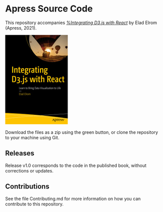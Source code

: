 # Apress Source Code

This repository accompanies [*%Integrating D3.js with React*](https://www.apress.com/9781484270516) by Elad Elrom (Apress, 2021).

[comment]: #cover
![Cover image](9781484270516.jpg)

Download the files as a zip using the green button, or clone the repository to your machine using Git.

## Releases

Release v1.0 corresponds to the code in the published book, without corrections or updates.

## Contributions

See the file Contributing.md for more information on how you can contribute to this repository.